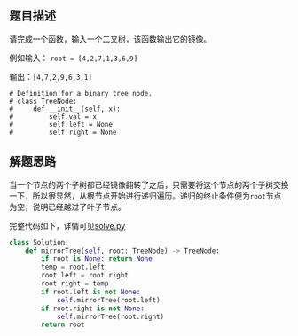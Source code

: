 ## 题目描述
请完成一个函数，输入一个二叉树，该函数输出它的镜像。

例如输入：
`root = [4,2,7,1,3,6,9]`

输出：`[4,7,2,9,6,3,1]`

```
# Definition for a binary tree node.
# class TreeNode:
#     def __init__(self, x):
#         self.val = x
#         self.left = None
#         self.right = None
```

## 解题思路
当一个节点的两个子树都已经镜像翻转了之后，只需要将这个节点的两个子树交换一下，所以很显然，从根节点开始进行递归遍历。递归的终止条件便为`root`节点为空，说明已经越过了叶子节点。

完整代码如下，详情可见[solve.py](solve.py)

```python
class Solution:
    def mirrorTree(self, root: TreeNode) -> TreeNode:
        if root is None: return None
        temp = root.left
        root.left = root.right
        root.right = temp
        if root.left is not None:
            self.mirrorTree(root.left)
        if root.right is not None:
            self.mirrorTree(root.right)
        return root
```